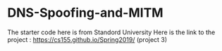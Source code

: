 # DNS-Spoofing-and-MITM
The starter code here is from Standord University 
Here is the link to the project : https://cs155.github.io/Spring2019/ (project 3)
